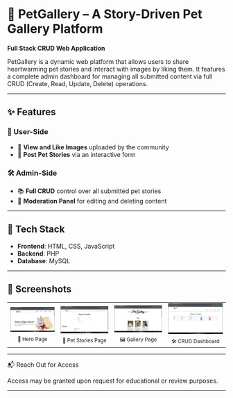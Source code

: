 # 🐾 PetGallery – A Story-Driven Pet Gallery Platform

**Full Stack CRUD Web Application**

PetGallery is a dynamic web platform that allows users to share heartwarming pet stories and interact with images by liking them. It features a complete admin dashboard for managing all submitted content via full CRUD (Create, Read, Update, Delete) operations.

---

## ✨ Features

### 👥 User-Side
- 📸 **View and Like Images** uploaded by the community
- 📝 **Post Pet Stories** via an interactive form

### 🛠️ Admin-Side
- 📚 **Full CRUD** control over all submitted pet stories
- 🧹 **Moderation Panel** for editing and deleting content

---

## 🧰 Tech Stack

- **Frontend**: HTML, CSS, JavaScript 
- **Backend**: PHP 
- **Database**: MySQL 

---

## 📸 Screenshots

<table>
  <tr>
    <td align="center">
      <img src="./screenshots/hero_page.png" alt="Admin Panel" width="300"/><br/>
      <sub>👋 Hero Page</sub>
    </td>
    <td align="center">
      <img src="./screenshots/stories_page.png" alt="Story Page" width="300"/><br/>
      <sub>📖 Pet Stories Page</sub>
    </td>
    <td align="center">
      <img src="./screenshots/gallery_page.png" alt="Gallery Page" width="300"/><br/>
      <sub>🖼️ Gallery Page</sub>
    </td>
    <td align="center">
      <img src="./screenshots/crud_page.png" alt="CRUD" width="300"/><br/>
      <sub>🛠️ CRUD Dashboard</sub>
    </td>
  </tr>
</table>

---

📬 Reach Out for Access

Access may be granted upon request for educational or review purposes.

---
